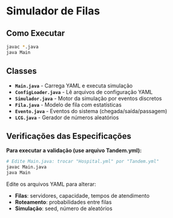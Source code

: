 # Simulador de Filas

## Como Executar

```bash
javac *.java    
java Main       
```

## Classes

- **`Main.java`** - Carrega YAML e executa simulação
- **`ConfigLoader.java`** - Lê arquivos de configuração YAML
- **`Simulador.java`** - Motor da simulação por eventos discretos
- **`Fila.java`** - Modelo de fila com estatísticas
- **`Evento.java`** - Eventos do sistema (chegada/saída/passagem)
- **`LCG.java`** - Gerador de números aleatórios

## Verificações das Especificações

**Para executar a validação (use arquivo Tandem.yml):**
```bash
# Edite Main.java: trocar "Hospital.yml" por "Tandem.yml"
javac Main.java
java Main
```

Edite os arquivos YAML para alterar:
- **Filas**: servidores, capacidade, tempos de atendimento
- **Roteamento**: probabilidades entre filas
- **Simulação**: seed, número de aleatórios
